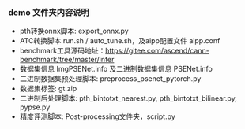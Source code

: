 ### demo 文件夹内容说明
- pth转换onnx脚本: export_onnx.py
- ATC转换脚本 run.sh / auto_tune.sh，及aipp配置文件 aipp.conf
- benchmark工具源码地址：https://gitee.com/ascend/cann-benchmark/tree/master/infer
- 数据集信息 ImgPSENet.info 及二进制数据集信息 PSENet.info
- 二进制数据集预处理脚本: preprocess_psenet_pytorch.py
- 数据集标签: gt.zip
- 二进制后处理脚本: pth_bintotxt_nearest.py, pth_bintotxt_bilinear.py, pypse.py
- 精度评测脚本: Post-processing文件夹，script.py
